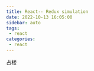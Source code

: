 ```yaml
---
title: React-- Redux simulation
date: 2022-10-13 16:05:00
sidebar: auto
tags:
 - react
categories:
 - react
---
```


占楼
